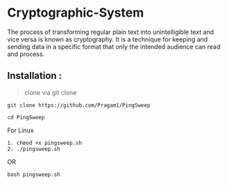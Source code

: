 # Cryptographic-System
The process of transforming regular plain text into unintelligible text and vice versa is known as cryptography. It is a technique for keeping and sending data in a specific format that only the intended audience can read and process.


## Installation :

>clone via git clone

```
git clone https://github.com/Pragam1/PingSweep
```
```
cd PingSweep
```
For Linux
```
1. chmod +x pingsweep.sh
2. ./pingsweep.sh
```
OR
```
bash pingsweep.sh
```
